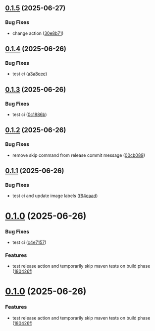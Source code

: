 ## [0.1.5](https://github.com/bartolek153/eduscript/compare/v0.1.4...v0.1.5) (2025-06-27)


### Bug Fixes

* change action ([30e8b71](https://github.com/bartolek153/eduscript/commit/30e8b71e09d2ea1ce24d54f372305d43f79531c4))

## [0.1.4](https://github.com/bartolek153/eduscript/compare/v0.1.3...v0.1.4) (2025-06-26)


### Bug Fixes

* test ci ([a3a8eee](https://github.com/bartolek153/eduscript/commit/a3a8eeeb2cecb6f6356e2f0eb883f0a63a830afb))

## [0.1.3](https://github.com/bartolek153/eduscript/compare/v0.1.2...v0.1.3) (2025-06-26)


### Bug Fixes

* test ci ([0c1886b](https://github.com/bartolek153/eduscript/commit/0c1886bb1039920185227f83abfdada07198ebe8))

## [0.1.2](https://github.com/bartolek153/eduscript/compare/v0.1.1...v0.1.2) (2025-06-26)


### Bug Fixes

* remove skip command from release commit message ([00cb089](https://github.com/bartolek153/eduscript/commit/00cb0898c9f52cc91b0aa123e06e1e211f607597))

## [0.1.1](https://github.com/bartolek153/eduscript/compare/v0.1.0...v0.1.1) (2025-06-26)


### Bug Fixes

* test ci and update image labels ([f64eaad](https://github.com/bartolek153/eduscript/commit/f64eaaddfa847762472930a6a3e4442c8725955b))

# [0.1.0](https://github.com/bartolek153/eduscript/compare/v0.0.1...v0.1.0) (2025-06-26)


### Bug Fixes

* test ci ([c4e7157](https://github.com/bartolek153/eduscript/commit/c4e7157f64b444ae83c6858eafdefd3290a8a809))


### Features

* test release action and temporarily skip maven tests on build phase ([180426f](https://github.com/bartolek153/eduscript/commit/180426f28aa7328e9600c3e849f79ab4426d0dc9))

# [0.1.0](https://github.com/bartolek153/eduscript/compare/v0.0.1...v0.1.0) (2025-06-26)


### Features

* test release action and temporarily skip maven tests on build phase ([180426f](https://github.com/bartolek153/eduscript/commit/180426f28aa7328e9600c3e849f79ab4426d0dc9))
